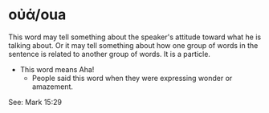 # οὐά/oua
This word may tell something about the speaker's attitude toward what he is talking about. Or it may tell something about how one group of words in the sentence is related to another group of words. It is a particle.

* This word means Aha!
    * People said this word when they were expressing wonder or amazement.

See: Mark 15:29
